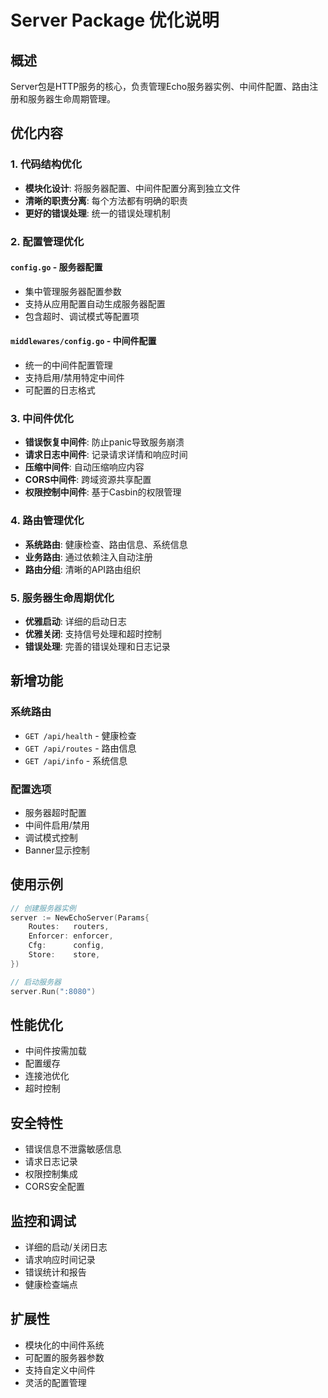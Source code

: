 # Server Package 优化说明

## 概述

Server包是HTTP服务的核心，负责管理Echo服务器实例、中间件配置、路由注册和服务器生命周期管理。

## 优化内容

### 1. 代码结构优化

- **模块化设计**: 将服务器配置、中间件配置分离到独立文件
- **清晰的职责分离**: 每个方法都有明确的职责
- **更好的错误处理**: 统一的错误处理机制

### 2. 配置管理优化

#### `config.go` - 服务器配置
- 集中管理服务器配置参数
- 支持从应用配置自动生成服务器配置
- 包含超时、调试模式等配置项

#### `middlewares/config.go` - 中间件配置
- 统一的中间件配置管理
- 支持启用/禁用特定中间件
- 可配置的日志格式

### 3. 中间件优化

- **错误恢复中间件**: 防止panic导致服务崩溃
- **请求日志中间件**: 记录请求详情和响应时间
- **压缩中间件**: 自动压缩响应内容
- **CORS中间件**: 跨域资源共享配置
- **权限控制中间件**: 基于Casbin的权限管理

### 4. 路由管理优化

- **系统路由**: 健康检查、路由信息、系统信息
- **业务路由**: 通过依赖注入自动注册
- **路由分组**: 清晰的API路由组织

### 5. 服务器生命周期优化

- **优雅启动**: 详细的启动日志
- **优雅关闭**: 支持信号处理和超时控制
- **错误处理**: 完善的错误处理和日志记录

## 新增功能

### 系统路由

- `GET /api/health` - 健康检查
- `GET /api/routes` - 路由信息
- `GET /api/info` - 系统信息

### 配置选项

- 服务器超时配置
- 中间件启用/禁用
- 调试模式控制
- Banner显示控制

## 使用示例

```go
// 创建服务器实例
server := NewEchoServer(Params{
    Routes:   routers,
    Enforcer: enforcer,
    Cfg:      config,
    Store:    store,
})

// 启动服务器
server.Run(":8080")
```

## 性能优化

- 中间件按需加载
- 配置缓存
- 连接池优化
- 超时控制

## 安全特性

- 错误信息不泄露敏感信息
- 请求日志记录
- 权限控制集成
- CORS安全配置

## 监控和调试

- 详细的启动/关闭日志
- 请求响应时间记录
- 错误统计和报告
- 健康检查端点

## 扩展性

- 模块化的中间件系统
- 可配置的服务器参数
- 支持自定义中间件
- 灵活的配置管理
